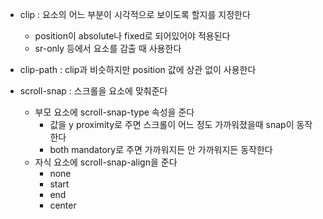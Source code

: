 
- clip : 요소의 어느 부분이 시각적으로 보이도록 할지를 지정한다
	- position이 absolute나 fixed로 되어있어야 적용된다
	- sr-only 등에서 요소를 감출 때 사용한다
- clip-path : clip과 비슷하지만 position 값에 상관 없이 사용한다

- scroll-snap : 스크롤을 요소에 맞춰준다
	- 부모 요소에 scroll-snap-type 속성을 준다
		- 값을 y proximity로 주면 스크롤이 어느 정도 가까워졌을때 snap이 동작한다
		- both mandatory로 주면 가까워지든 안 가까워지든 동작한다
	- 자식 요소에 scroll-snap-align을 준다
		- none
		- start
		- end
		- center